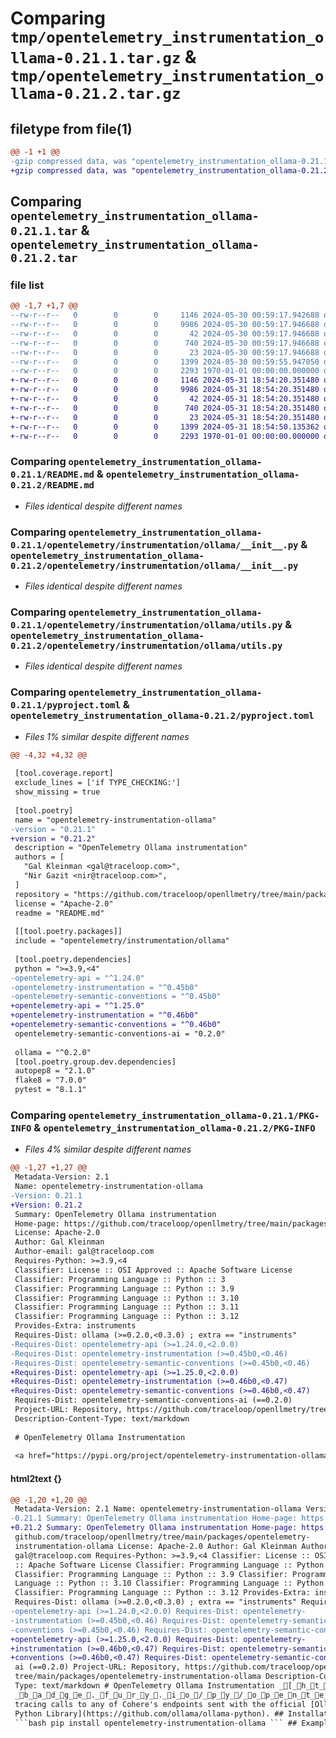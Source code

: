 # Comparing `tmp/opentelemetry_instrumentation_ollama-0.21.1.tar.gz` & `tmp/opentelemetry_instrumentation_ollama-0.21.2.tar.gz`

## filetype from file(1)

```diff
@@ -1 +1 @@
-gzip compressed data, was "opentelemetry_instrumentation_ollama-0.21.1.tar", max compression
+gzip compressed data, was "opentelemetry_instrumentation_ollama-0.21.2.tar", max compression
```

## Comparing `opentelemetry_instrumentation_ollama-0.21.1.tar` & `opentelemetry_instrumentation_ollama-0.21.2.tar`

### file list

```diff
@@ -1,7 +1,7 @@
--rw-r--r--   0        0        0     1146 2024-05-30 00:59:17.942688 opentelemetry_instrumentation_ollama-0.21.1/README.md
--rw-r--r--   0        0        0     9986 2024-05-30 00:59:17.946688 opentelemetry_instrumentation_ollama-0.21.1/opentelemetry/instrumentation/ollama/__init__.py
--rw-r--r--   0        0        0       42 2024-05-30 00:59:17.946688 opentelemetry_instrumentation_ollama-0.21.1/opentelemetry/instrumentation/ollama/config.py
--rw-r--r--   0        0        0      740 2024-05-30 00:59:17.946688 opentelemetry_instrumentation_ollama-0.21.1/opentelemetry/instrumentation/ollama/utils.py
--rw-r--r--   0        0        0       23 2024-05-30 00:59:17.946688 opentelemetry_instrumentation_ollama-0.21.1/opentelemetry/instrumentation/ollama/version.py
--rw-r--r--   0        0        0     1399 2024-05-30 00:59:55.947050 opentelemetry_instrumentation_ollama-0.21.1/pyproject.toml
--rw-r--r--   0        0        0     2293 1970-01-01 00:00:00.000000 opentelemetry_instrumentation_ollama-0.21.1/PKG-INFO
+-rw-r--r--   0        0        0     1146 2024-05-31 18:54:20.351480 opentelemetry_instrumentation_ollama-0.21.2/README.md
+-rw-r--r--   0        0        0     9986 2024-05-31 18:54:20.351480 opentelemetry_instrumentation_ollama-0.21.2/opentelemetry/instrumentation/ollama/__init__.py
+-rw-r--r--   0        0        0       42 2024-05-31 18:54:20.351480 opentelemetry_instrumentation_ollama-0.21.2/opentelemetry/instrumentation/ollama/config.py
+-rw-r--r--   0        0        0      740 2024-05-31 18:54:20.351480 opentelemetry_instrumentation_ollama-0.21.2/opentelemetry/instrumentation/ollama/utils.py
+-rw-r--r--   0        0        0       23 2024-05-31 18:54:20.351480 opentelemetry_instrumentation_ollama-0.21.2/opentelemetry/instrumentation/ollama/version.py
+-rw-r--r--   0        0        0     1399 2024-05-31 18:54:50.135362 opentelemetry_instrumentation_ollama-0.21.2/pyproject.toml
+-rw-r--r--   0        0        0     2293 1970-01-01 00:00:00.000000 opentelemetry_instrumentation_ollama-0.21.2/PKG-INFO
```

### Comparing `opentelemetry_instrumentation_ollama-0.21.1/README.md` & `opentelemetry_instrumentation_ollama-0.21.2/README.md`

 * *Files identical despite different names*

### Comparing `opentelemetry_instrumentation_ollama-0.21.1/opentelemetry/instrumentation/ollama/__init__.py` & `opentelemetry_instrumentation_ollama-0.21.2/opentelemetry/instrumentation/ollama/__init__.py`

 * *Files identical despite different names*

### Comparing `opentelemetry_instrumentation_ollama-0.21.1/opentelemetry/instrumentation/ollama/utils.py` & `opentelemetry_instrumentation_ollama-0.21.2/opentelemetry/instrumentation/ollama/utils.py`

 * *Files identical despite different names*

### Comparing `opentelemetry_instrumentation_ollama-0.21.1/pyproject.toml` & `opentelemetry_instrumentation_ollama-0.21.2/pyproject.toml`

 * *Files 1% similar despite different names*

```diff
@@ -4,32 +4,32 @@
 
 [tool.coverage.report]
 exclude_lines = ['if TYPE_CHECKING:']
 show_missing = true
 
 [tool.poetry]
 name = "opentelemetry-instrumentation-ollama"
-version = "0.21.1"
+version = "0.21.2"
 description = "OpenTelemetry Ollama instrumentation"
 authors = [
   "Gal Kleinman <gal@traceloop.com>",
   "Nir Gazit <nir@traceloop.com>",
 ]
 repository = "https://github.com/traceloop/openllmetry/tree/main/packages/opentelemetry-instrumentation-ollama"
 license = "Apache-2.0"
 readme = "README.md"
 
 [[tool.poetry.packages]]
 include = "opentelemetry/instrumentation/ollama"
 
 [tool.poetry.dependencies]
 python = ">=3.9,<4"
-opentelemetry-api = "^1.24.0"
-opentelemetry-instrumentation = "^0.45b0"
-opentelemetry-semantic-conventions = "^0.45b0"
+opentelemetry-api = "^1.25.0"
+opentelemetry-instrumentation = "^0.46b0"
+opentelemetry-semantic-conventions = "^0.46b0"
 opentelemetry-semantic-conventions-ai = "0.2.0"
 
 ollama = "^0.2.0"
 [tool.poetry.group.dev.dependencies]
 autopep8 = "2.1.0"
 flake8 = "7.0.0"
 pytest = "8.1.1"
```

### Comparing `opentelemetry_instrumentation_ollama-0.21.1/PKG-INFO` & `opentelemetry_instrumentation_ollama-0.21.2/PKG-INFO`

 * *Files 4% similar despite different names*

```diff
@@ -1,27 +1,27 @@
 Metadata-Version: 2.1
 Name: opentelemetry-instrumentation-ollama
-Version: 0.21.1
+Version: 0.21.2
 Summary: OpenTelemetry Ollama instrumentation
 Home-page: https://github.com/traceloop/openllmetry/tree/main/packages/opentelemetry-instrumentation-ollama
 License: Apache-2.0
 Author: Gal Kleinman
 Author-email: gal@traceloop.com
 Requires-Python: >=3.9,<4
 Classifier: License :: OSI Approved :: Apache Software License
 Classifier: Programming Language :: Python :: 3
 Classifier: Programming Language :: Python :: 3.9
 Classifier: Programming Language :: Python :: 3.10
 Classifier: Programming Language :: Python :: 3.11
 Classifier: Programming Language :: Python :: 3.12
 Provides-Extra: instruments
 Requires-Dist: ollama (>=0.2.0,<0.3.0) ; extra == "instruments"
-Requires-Dist: opentelemetry-api (>=1.24.0,<2.0.0)
-Requires-Dist: opentelemetry-instrumentation (>=0.45b0,<0.46)
-Requires-Dist: opentelemetry-semantic-conventions (>=0.45b0,<0.46)
+Requires-Dist: opentelemetry-api (>=1.25.0,<2.0.0)
+Requires-Dist: opentelemetry-instrumentation (>=0.46b0,<0.47)
+Requires-Dist: opentelemetry-semantic-conventions (>=0.46b0,<0.47)
 Requires-Dist: opentelemetry-semantic-conventions-ai (==0.2.0)
 Project-URL: Repository, https://github.com/traceloop/openllmetry/tree/main/packages/opentelemetry-instrumentation-ollama
 Description-Content-Type: text/markdown
 
 # OpenTelemetry Ollama Instrumentation
 
 <a href="https://pypi.org/project/opentelemetry-instrumentation-ollama/">
```

#### html2text {}

```diff
@@ -1,20 +1,20 @@
 Metadata-Version: 2.1 Name: opentelemetry-instrumentation-ollama Version:
-0.21.1 Summary: OpenTelemetry Ollama instrumentation Home-page: https://
+0.21.2 Summary: OpenTelemetry Ollama instrumentation Home-page: https://
 github.com/traceloop/openllmetry/tree/main/packages/opentelemetry-
 instrumentation-ollama License: Apache-2.0 Author: Gal Kleinman Author-email:
 gal@traceloop.com Requires-Python: >=3.9,<4 Classifier: License :: OSI Approved
 :: Apache Software License Classifier: Programming Language :: Python :: 3
 Classifier: Programming Language :: Python :: 3.9 Classifier: Programming
 Language :: Python :: 3.10 Classifier: Programming Language :: Python :: 3.11
 Classifier: Programming Language :: Python :: 3.12 Provides-Extra: instruments
 Requires-Dist: ollama (>=0.2.0,<0.3.0) ; extra == "instruments" Requires-Dist:
-opentelemetry-api (>=1.24.0,<2.0.0) Requires-Dist: opentelemetry-
-instrumentation (>=0.45b0,<0.46) Requires-Dist: opentelemetry-semantic-
-conventions (>=0.45b0,<0.46) Requires-Dist: opentelemetry-semantic-conventions-
+opentelemetry-api (>=1.25.0,<2.0.0) Requires-Dist: opentelemetry-
+instrumentation (>=0.46b0,<0.47) Requires-Dist: opentelemetry-semantic-
+conventions (>=0.46b0,<0.47) Requires-Dist: opentelemetry-semantic-conventions-
 ai (==0.2.0) Project-URL: Repository, https://github.com/traceloop/openllmetry/
 tree/main/packages/opentelemetry-instrumentation-ollama Description-Content-
 Type: text/markdown # OpenTelemetry Ollama Instrumentation _[_h_t_t_p_s_:_/_/
 _b_a_d_g_e_._f_u_r_y_._i_o_/_p_y_/_o_p_e_n_t_e_l_e_m_e_t_r_y_-_i_n_s_t_r_u_m_e_n_t_a_t_i_o_n_-_o_l_l_a_m_a_._s_v_g_]This library allows
 tracing calls to any of Cohere's endpoints sent with the official [Ollama
 Python Library](https://github.com/ollama/ollama-python). ## Installation
 ```bash pip install opentelemetry-instrumentation-ollama ``` ## Example usage
```

